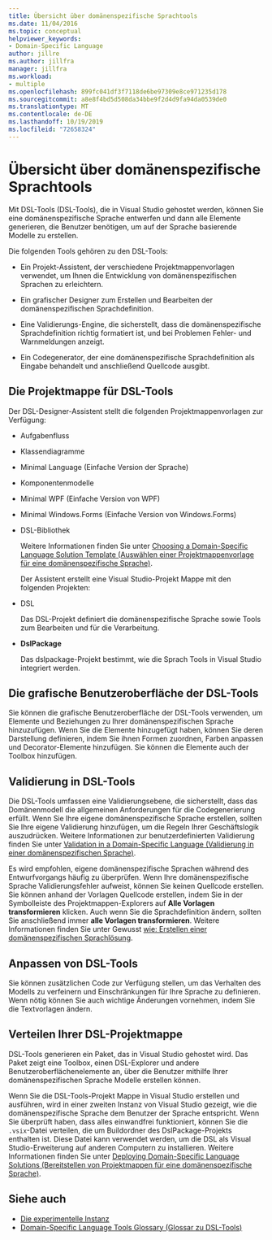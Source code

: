 ```yaml
---
title: Übersicht über domänenspezifische Sprachtools
ms.date: 11/04/2016
ms.topic: conceptual
helpviewer_keywords:
- Domain-Specific Language
author: jillre
ms.author: jillfra
manager: jillfra
ms.workload:
- multiple
ms.openlocfilehash: 899fc041df3f7118de6be97309e8ce971235d178
ms.sourcegitcommit: a8e8f4bd5d508da34bbe9f2d4d9fa94da0539de0
ms.translationtype: MT
ms.contentlocale: de-DE
ms.lasthandoff: 10/19/2019
ms.locfileid: "72658324"
---
```

# <a name="overview-of-domain-specific-language-tools"></a>Übersicht über domänenspezifische Sprachtools
Mit DSL-Tools (DSL-Tools), die in Visual Studio gehostet werden, können Sie eine domänenspezifische Sprache entwerfen und dann alle Elemente generieren, die Benutzer benötigen, um auf der Sprache basierende Modelle zu erstellen.

 Die folgenden Tools gehören zu den DSL-Tools:

- Ein Projekt-Assistent, der verschiedene Projektmappenvorlagen verwendet, um Ihnen die Entwicklung von domänenspezifischen Sprachen zu erleichtern.

- Ein grafischer Designer zum Erstellen und Bearbeiten der domänenspezifischen Sprachdefinition.

- Eine Validierungs-Engine, die sicherstellt, dass die domänenspezifische Sprachdefinition richtig formatiert ist, und bei Problemen Fehler- und Warnmeldungen anzeigt.

- Ein Codegenerator, der eine domänenspezifische Sprachdefinition als Eingabe behandelt und anschließend Quellcode ausgibt.

## <a name="the-dsl-tools-solution"></a>Die Projektmappe für DSL-Tools
 Der DSL-Designer-Assistent stellt die folgenden Projektmappenvorlagen zur Verfügung:

- Aufgabenfluss

- Klassendiagramme

- Minimal Language (Einfache Version der Sprache)

- Komponentenmodelle

- Minimal WPF (Einfache Version von WPF)

- Minimal Windows.Forms (Einfache Version von Windows.Forms)

- DSL-Bibliothek

  Weitere Informationen finden Sie unter [Choosing a Domain-Specific Language Solution Template (Auswählen einer Projektmappenvorlage für eine domänenspezifische Sprache)](../modeling/choosing-a-domain-specific-language-solution-template.md).

  Der Assistent erstellt eine Visual Studio-Projekt Mappe mit den folgenden Projekten:

- DSL

   Das DSL-Projekt definiert die domänenspezifische Sprache sowie Tools zum Bearbeiten und für die Verarbeitung.

- **DslPackage**

   Das dslpackage-Projekt bestimmt, wie die Sprach Tools in Visual Studio integriert werden.

## <a name="the-dsl-tools-graphical-interface"></a>Die grafische Benutzeroberfläche der DSL-Tools
 Sie können die grafische Benutzeroberfläche der DSL-Tools verwenden, um Elemente und Beziehungen zu Ihrer domänenspezifischen Sprache hinzuzufügen. Wenn Sie die Elemente hinzugefügt haben, können Sie deren Darstellung definieren, indem Sie ihnen Formen zuordnen, Farben anpassen und Decorator-Elemente hinzufügen. Sie können die Elemente auch der Toolbox hinzufügen.

## <a name="validation-in-dsl-tools"></a>Validierung in DSL-Tools
 Die DSL-Tools umfassen eine Validierungsebene, die sicherstellt, dass das Domänenmodell die allgemeinen Anforderungen für die Codegenerierung erfüllt. Wenn Sie Ihre eigene domänenspezifische Sprache erstellen, sollten Sie Ihre eigene Validierung hinzufügen, um die Regeln Ihrer Geschäftslogik auszudrücken. Weitere Informationen zur benutzerdefinierten Validierung finden Sie unter [Validation in a Domain-Specific Language (Validierung in einer domänenspezifischen Sprache)](../modeling/validation-in-a-domain-specific-language.md).

 Es wird empfohlen, eigene domänenspezifische Sprachen während des Entwurfvorgangs häufig zu überprüfen. Wenn Ihre domänenspezifische Sprache Validierungsfehler aufweist, können Sie keinen Quellcode erstellen. Sie können anhand der Vorlagen Quellcode erstellen, indem Sie in der Symbolleiste des Projektmappen-Explorers auf **Alle Vorlagen transformieren** klicken. Auch wenn Sie die Sprachdefinition ändern, sollten Sie anschließend immer **alle Vorlagen transformieren**. Weitere Informationen finden Sie unter Gewusst [wie: Erstellen einer domänenspezifischen Sprachlösung](../modeling/how-to-create-a-domain-specific-language-solution.md).

## <a name="customization-of-dsl-tools"></a>Anpassen von DSL-Tools
 Sie können zusätzlichen Code zur Verfügung stellen, um das Verhalten des Modells zu verfeinern und Einschränkungen für Ihre Sprache zu definieren. Wenn nötig können Sie auch wichtige Änderungen vornehmen, indem Sie die Textvorlagen ändern.

## <a name="distributing-your-dsl-solution"></a>Verteilen Ihrer DSL-Projektmappe
 DSL-Tools generieren ein Paket, das in Visual Studio gehostet wird. Das Paket zeigt eine Toolbox, einen DSL-Explorer und andere Benutzeroberflächenelemente an, über die Benutzer mithilfe Ihrer domänenspezifischen Sprache Modelle erstellen können.

 Wenn Sie die DSL-Tools-Projekt Mappe in Visual Studio erstellen und ausführen, wird in einer zweiten Instanz von Visual Studio gezeigt, wie die domänenspezifische Sprache dem Benutzer der Sprache entspricht. Wenn Sie überprüft haben, dass alles einwandfrei funktioniert, können Sie die `.vsix`-Datei verteilen, die um Buildordner des DslPackage-Projekts enthalten ist. Diese Datei kann verwendet werden, um die DSL als Visual Studio-Erweiterung auf anderen Computern zu installieren.  Weitere Informationen finden Sie unter [Deploying Domain-Specific Language Solutions (Bereitstellen von Projektmappen für eine domänenspezifische Sprache)](msi-and-vsix-deployment-of-a-dsl.md).

## <a name="see-also"></a>Siehe auch

- [Die experimentelle Instanz](../extensibility/the-experimental-instance.md)
- [Domain-Specific Language Tools Glossary (Glossar zu DSL-Tools)](https://msdn.microsoft.com/ca5e84cb-a315-465c-be24-76aa3df276aa)